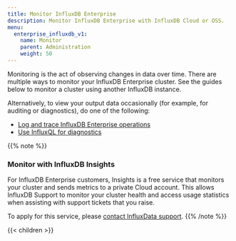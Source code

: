 ```yaml
---
title: Monitor InfluxDB Enterprise
description: Monitor InfluxDB Enterprise with InfluxDB Cloud or OSS.
menu:
  enterprise_influxdb_v1:
    name: Monitor
    parent: Administration
    weight: 50
---
```


Monitoring is the act of observing changes in data over time.
There are multiple ways to monitor your InfluxDB Enterprise cluster.
See the guides below to monitor a cluster using another InfluxDB instance.

Alternatively, to view your output data occasionally (for example, for auditing or diagnostics),
do one of the following:

- [Log and trace InfluxDB Enterprise operations](/enterprise_influxdb/v1/administration/monitor/logs/)
- [Use InfluxQL for diagnostics](/enterprise_influxdb/v1/administration/monitor/diagnostics/)

{{% note %}}
### Monitor with InfluxDB Insights
For InfluxDB Enterprise customers, Insights is a free service that monitors your cluster and sends metrics to a private Cloud account. This allows InfluxDB Support to monitor your cluster health and access usage statistics when assisting with support tickets that you raise.

To apply for this service, please [contact InfluxData support](https://support.influxdata.com).
{{% /note %}}

{{< children >}}
